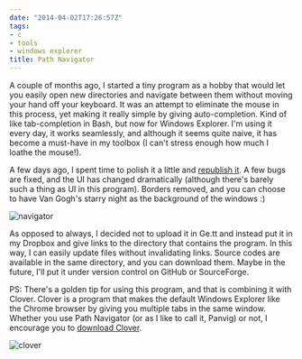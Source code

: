 ```yaml
---
date: "2014-04-02T17:26:57Z"
tags:
- c
- tools
- windows explorer
title: Path Navigator
---
```


A couple of months ago, I started a tiny program as a hobby that would let you easily open new directories and navigate between them without moving your hand off your keyboard. It was an attempt to eliminate the mouse in this process, yet making it really simple by giving auto-completion. Kind of like tab-completion in Bash, but now for Windows Explorer. I'm using it every day, it works seamlessly, and although it seems quite naive, it has become a must-have in my toolbox (I can't stress enough how much I loathe the mouse!).

A few days ago, I spent time to polish it a little and [republish it](http://bit.ly/1j03s71 "Download Path navigator"). A few bugs are fixed, and the UI has changed dramatically (although there's barely such a thing as UI in this program). Borders removed, and you can choose to have Van Gogh's starry night as the background of the windows :)

![navigator](/wp-content/uploads/2014/04/navigator.png)

As opposed to always, I decided not to upload it in Ge.tt and instead put it in my Dropbox and give links to the directory that contains the program. In this way, I can easily update files without invalidating links. Source codes are available in the same directory, and you can download them. Maybe in the future, I'll put it under version control on GitHub or SourceForge.

PS: There's a golden tip for using this program, and that is combining it with Clover. Clover is a program that makes the default Windows Explorer like the Chrome browser by giving you multiple tabs in the same window. Whether you use Path Navigator (or as I like to call it, Panvig) or not, I encourage you to [download Clover](http://ejie.me/ "Clover explorer extension").

![clover](/wp-content/uploads/2014/04/clover.png)